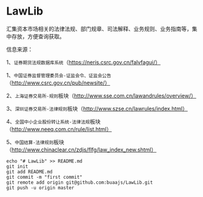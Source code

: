 # LawLib



汇集资本市场相关的法律法规、部门规章、司法解释、业务规则、业务指南等，集中存放，方便查询获取。



信息来源：

1、`证券期货法规数据库系统`（https://neris.csrc.gov.cn/falvfagui/）

1、`中国证券监督管理委员会-证监会令、证监会公告`（http://www.csrc.gov.cn/pub/newsite/）

2、`上海证券交易所-规则`板块（http://www.sse.com.cn/lawandrules/overview/）

3、`深圳证券交易所-法律规则`板块（http://www.szse.cn/lawrules/index.html）

4、`全国中小企业股份转让系统-法律法规`板块（http://www.neeq.com.cn/rule/list.html）

5、`中国结算-法律规则`板块（http://www.chinaclear.cn/zdjs/flfg/law_index_new.shtml）



```
echo "# LawLib" >> README.md
git init
git add README.md
git commit -m "first commit"
git remote add origin git@github.com:buaajs/LawLib.git
git push -u origin master
```



